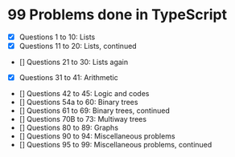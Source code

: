 # 99 Problems done in TypeScript

- [x] Questions 1 to 10: Lists
- [x] Questions 11 to 20: Lists, continued
- [] Questions 21 to 30: Lists again
- [x] Questions 31 to 41: Arithmetic
- [] Questions 42 to 45: Logic and codes
- [] Questions 54a to 60: Binary trees
- [] Questions 61 to 69: Binary trees, continued
- [] Questions 70B to 73: Multiway trees
- [] Questions 80 to 89: Graphs
- [] Questions 90 to 94: Miscellaneous problems
- [] Questions 95 to 99: Miscellaneous problems, continued

